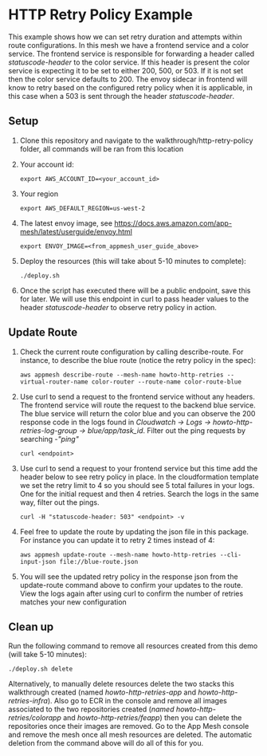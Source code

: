 # HTTP Retry Policy Example

This example shows how we can set retry duration and attempts within route configurations. In this mesh we have a frontend service and a color service. The frontend service is responsible for forwarding a header called _statuscode-header_ to the 
color service. If this header is present the color service is expecting it to be set to either 200, 500, or 503. If it is not set then the color service defaults to 200.
The envoy sidecar in frontend will know to retry based on the configured retry policy when it is applicable, in this case when a 503 is sent through the header _statuscode-header_.  

## Setup

1. Clone this repository and navigate to the walkthrough/http-retry-policy folder, all commands will be ran from this location

2. Your account id:
    ```
    export AWS_ACCOUNT_ID=<your_account_id>
    ```

3. Your region
    ```
    export AWS_DEFAULT_REGION=us-west-2
    
    ```
4. The latest envoy image, see https://docs.aws.amazon.com/app-mesh/latest/userguide/envoy.html
   ```
   export ENVOY_IMAGE=<from_appmesh_user_guide_above>
   ```
    
5. Deploy the resources (this will take about 5-10 minutes to complete):
    ```
    ./deploy.sh
    ```
   
6. Once the script has executed there will be a public endpoint, save this for later.
We will use this endpoint in curl to pass header values to the header _statuscode-header_ to observe retry policy in action.

## Update Route

1. Check the current route configuration by calling describe-route. For instance, to describe the blue route (notice the retry policy in the spec):
    ```
    aws appmesh describe-route --mesh-name howto-http-retries --virtual-router-name color-router --route-name color-route-blue
    ```
    
2. Use curl to send a request to the frontend service without any headers. The frontend service will route the request to the backend blue service.
The blue service will return the color blue and you can observe the 200 response code in the logs found in 
_Cloudwatch -> Logs -> howto-http-retries-log-group -> blue/app/task_id_. Filter out the ping requests by searching _-"ping"_
    ```
    curl <endpoint>
    ``` 
    
3. Use curl to send a request to your frontend service but this time add the header below to see retry policy in place. In the cloudformation template we set the
retry limit to 4 so you should see 5 total failures in your logs. One for the initial request and then 4 retries. Search the logs in the same way, filter out the pings.  
    ```
    curl -H "statuscode-header: 503" <endpoint> -v    
    ```
    
4. Feel free to update the route by updating the json file in this package. For instance you can update it to retry 2 times instead of 4:
    ```
    aws appmesh update-route --mesh-name howto-http-retries --cli-input-json file://blue-route.json
    ```

5. You will see the updated retry policy in the response json from the update-route command above to confirm your updates to the route. View the logs again after 
using curl to confirm the number of retries matches your new configuration

## Clean up 

Run the following command to remove all resources created from this demo (will take 5-10 minutes): 
```
./deploy.sh delete
```

Alternatively, to manually delete resources delete the two stacks this walkthrough created (named _howto-http-retries-app_ and _howto-http-retries-infra_). 
Also go to ECR in the console and remove all images associated to the two repositories created (_named howto-http-retries/colorapp_ and _howto-http-retries/feapp_) 
then you can delete the repositories once their images are removed. Go to the App Mesh console and remove the mesh once all mesh resources are deleted. 
The automatic deletion from the command above will do all of this for you. 